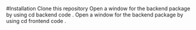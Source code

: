 #Installation
Clone this repository
Open a window for the backend package by using
    cd backend
    code .
Open a window for the backend package by using
    cd frontend
    code .
